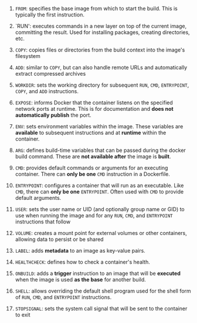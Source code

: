 1. `FROM`: specifies the base image from which to start the build. This is typically the first instruction.

2. `RUN': executes commands in a new layer on top of the current image, committing the result. Used for installing packages, creating directories, etc.

3. `COPY`: copies files or directories from the build context into the image's filesystem

4. `ADD`: similar to `COPY`, but can also handle remote URLs and automatically extract compressed archives

5. `WORKDIR`: sets the working directory for subsequent `RUN`, `CMD`, `ENTRYPOINT`, `COPY`, and `ADD` instructions.

6. `EXPOSE`: informs Docker that the container listens on the specified network ports at runtime. This is for documentation and **does not automatically publish** the port.

7. `ENV`: sets environment variables within the image. These variables are **available** to subsequent instructions and at **runtime** within the container.

8. `ARG`: defines build-time variables that can be passed during the docker build command. These are **not available after** the image is **built**.

9. `CMD`: provides default commands or arguments for an executing container. There can **only be one** `CMD` instruction in a Dockerfile.

10. `ENTRYPOINT`: configures a container that will run as an executable. Like `CMD`, there can **only be one** `ENTRYPOINT`. Often used with `CMD` to provide default arguments.

11. `USER`: sets the user name or UID (and optionally group name or GID) to use when running the image and for any `RUN`, `CMD`, and `ENTRYPOINT` instructions that follow

12. `VOLUME`: creates a mount point for external volumes or other containers, allowing data to persist or be shared

13. `LABEL`: adds **metadata** to an image as key-value pairs.

14. `HEALTHCHECK`: defines how to check a container's health.

15. `ONBUILD`: adds a **trigger** instruction to an image that will be **executed** when the image is used **as the base** for another build.

16. `SHELL`: allows overriding the default shell program used for the shell form of `RUN`, `CMD`, and `ENTRYPOINT` instructions.

17. `STOPSIGNAL`: sets the system call signal that will be sent to the container to exit
